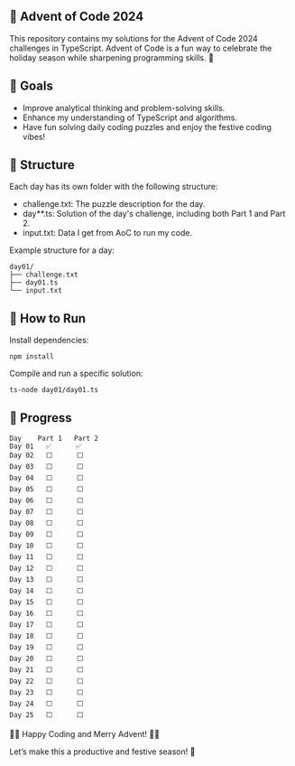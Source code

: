 🎄 Advent of Code 2024 
-
This repository contains my solutions for the Advent of Code 2024 challenges in TypeScript.
Advent of Code is a fun way to celebrate the holiday season while sharpening programming skills. 🎁

🎯 Goals
-
* Improve analytical thinking and problem-solving skills.
* Enhance my understanding of TypeScript and algorithms.
* Have fun solving daily coding puzzles and enjoy the festive coding vibes!

📂 Structure
-
Each day has its own folder with the following structure:

* challenge.txt: The puzzle description for the day.
* day**.ts: Solution of the day's challenge, including both Part 1 and Part 2.
* input.txt: Data I get from AoC to run my code.

Example structure for a day:

    day01/
    ├── challenge.txt
    ├── day01.ts
    └── input.txt


🚀 How to Run
-
Install dependencies:

    npm install

Compile and run a specific solution:

    ts-node day01/day01.ts

🌟 Progress
-
```
Day    Part 1   Part 2
Day 01	 ✅	    ✅
Day 02	 ⬜	    ⬜
Day 03	 ⬜	    ⬜
Day 04	 ⬜	    ⬜
Day 05	 ⬜	    ⬜
Day 06	 ⬜	    ⬜
Day 07	 ⬜	    ⬜
Day 08	 ⬜	    ⬜
Day 09	 ⬜	    ⬜
Day 10	 ⬜	    ⬜
Day 11	 ⬜	    ⬜
Day 12	 ⬜	    ⬜
Day 13	 ⬜	    ⬜
Day 14	 ⬜	    ⬜
Day 15	 ⬜	    ⬜
Day 16	 ⬜	    ⬜
Day 17	 ⬜	    ⬜
Day 18	 ⬜	    ⬜
Day 19	 ⬜	    ⬜
Day 20	 ⬜	    ⬜
Day 21	 ⬜	    ⬜
Day 22	 ⬜	    ⬜
Day 23	 ⬜	    ⬜
Day 24	 ⬜	    ⬜
Day 25	 ⬜	    ⬜
```


🎅🎄 Happy Coding and Merry Advent! 🎄✨

Let’s make this a productive and festive season! 🎁